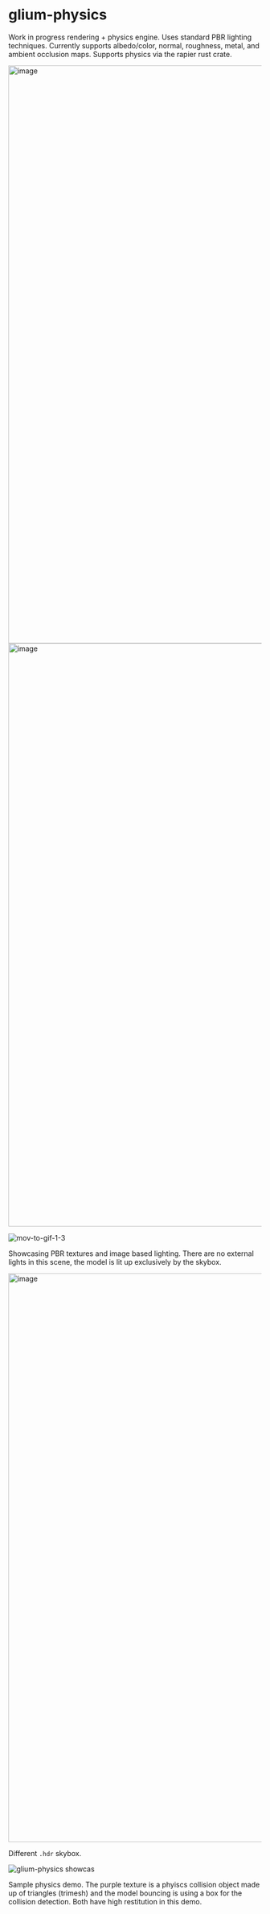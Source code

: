 # glium-physics
Work in progress rendering + physics engine. Uses standard PBR lighting techniques. Currently supports albedo/color, normal, roughness, metal, and ambient occlusion maps. Supports physics via the rapier rust crate.

<img width="1149" alt="image" src="https://user-images.githubusercontent.com/25313161/112530796-400db280-8d7d-11eb-8e4a-353697add8e5.png">

<img width="1160" alt="image" src="https://user-images.githubusercontent.com/25313161/112530834-48fe8400-8d7d-11eb-94e7-775411644365.png">

![mov-to-gif-1-3](https://user-images.githubusercontent.com/25313161/112530884-5287ec00-8d7d-11eb-995d-597420fce6a5.gif)

Showcasing PBR textures and image based lighting. There are no external lights in this scene, the model is lit up exclusively by the skybox.

<img width="1131" alt="image" src="https://user-images.githubusercontent.com/25313161/112532753-92e86980-8d7f-11eb-8bbb-95c2297429dc.png">

Different `.hdr` skybox.

![glium-physics showcas](https://user-images.githubusercontent.com/25313161/112530981-6c293380-8d7d-11eb-9dfc-518f09886463.gif)

Sample physics demo. The purple texture is a phyiscs collision object made up of triangles (trimesh) and the model bouncing is using a box for the collision detection. Both have high restitution in this demo.
